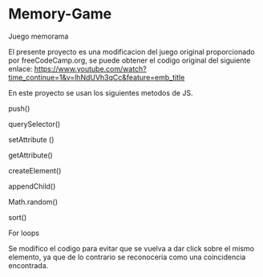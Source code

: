 # Memory-Game
Juego memorama

El presente proyecto es una modificacion del juego original proporcionado por freeCodeCamp.org,
se puede obtener el codigo original del siguiente enlace: https://www.youtube.com/watch?time_continue=1&v=lhNdUVh3qCc&feature=emb_title

En este proyecto se usan los siguientes metodos de JS.

push()

querySelector()

setAttribute ()

getAttribute()

createElement()

appendChild()

Math.random()

sort()

For loops

Se modifico el codigo para evitar que se vuelva a dar click sobre el mismo elemento, ya que de lo contrario se reconoceria como una coincidencia encontrada.
